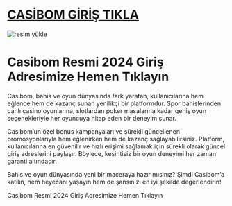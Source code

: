 # <a href="https://l24.im/qRtCY">CASİBOM GİRİŞ TIKLA</a>

<a href="https://l24.im/qRtCY"><img src="https://resmim.net/cdn/2024/10/07/mQocaj.png" alt="resim yükle" border="0" /></a>

# Casibom Resmi 2024 Giriş Adresimize Hemen Tıklayın
Casibom, bahis ve oyun dünyasında fark yaratan, kullanıcılarına hem eğlence hem de kazanç sunan yenilikçi bir platformdur. Spor bahislerinden canlı casino oyunlarına, slotlardan poker masalarına kadar geniş oyun seçenekleriyle her oyuncuya hitap eden bir deneyim sunar.

Casibom’un özel bonus kampanyaları ve sürekli güncellenen promosyonlarıyla hem eğlenirken hem de kazanç sağlayabilirsiniz. Platform, kullanıcılarına en güvenilir ve hızlı erişimi sağlamak için sürekli olarak güncel giriş adreslerini paylaşır. Böylece, kesintisiz bir oyun deneyimi her zaman garanti altındadır.

Bahis ve oyun dünyasında yeni bir maceraya hazır mısınız? Şimdi Casibom’a katılın, hem heyecanı yaşayın hem de şansınızı en iyi şekilde değerlendirin! 

Casibom Resmi 2024 Giriş Adresimize Hemen Tıklayın
